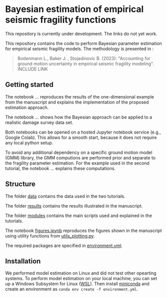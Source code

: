 # Bayesian estimation of empirical seismic fragility functions

This repository is currently under development. The links do not yet work.

<!---
[![DOI](https://zenodo.org/badge/542139247.svg)](https://zenodo.org/badge/latestdoi/542139247)
-->

This repository contains the code to perform Bayesian parameter estimation for empirical seismic fragility models. The methodology is presented in :

> Bodenmann L., Baker J. , Stojadinovic B. (2023): "Accounting for ground motion uncertainty in empirical seismic fragility modeling". INCLUDE LINK

<!---
![alt text](https://github.com/bodlukas/ground-motion-correlation-bayes/blob/main/data/corr_schema_dark.png#gh-dark-mode-only)
![alt text](https://github.com/bodlukas/ground-motion-correlation-bayes/blob/main/data/corr_schema_bright.png#gh-light-mode-only)
-->

## Getting started

The notebook ... reproduces the results of the one-dimensional example from the manuscript and explains the implementation of the proposed estimation approach. 

The notebook ... shows how the Bayesian approach can be applied to a realistic damage survey data set. 

Both notebooks can be opened on a hosted Jupyter notebook service (e.g., Google Colab). This allows for a smooth start, because it does not require any local python setup. 

To avoid any additional dependency on a specific ground motion model (GMM) library, the GMM computions are performed prior and separate to the fragility parameter estimation. For the example used in the second tutorial, the notebook ... explains these computations.  

## Structure

The folder [data](data/) contains the data used in the two tutorials.

The folder [results](results/) contains the results illustrated in the manuscript.

The folder [modules](modules/) contains the main scripts used and explained in the tutorials.

The notebook [figures.ipynb](figures.ipynb) reproduces the figures shown in the manuscript using utility functions from [utils_plotting.py](utils_plotting.py).

The required packages are specified in [environment.yml](environment.yml).

## Installation

We performed model estimation on Linux and did not test other opearting systems. To perform model estimation on your local machine, you can set up a Windows Subsystem for Linux ([WSL](https://learn.microsoft.com/en-us/windows/wsl/install)). Then install [miniconda](https://docs.conda.io/en/latest/miniconda.html) and create an environment as `conda env create -f environment.yml`.
